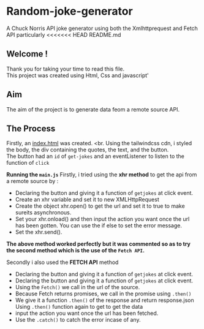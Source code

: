 # Random-joke-generator
A Chuck Norris API joke generator using both the Xmlhttprequest and Fetch API particularly
<<<<<<< HEAD
README.md
## Welcome !

Thank you for taking your time to read this file.<br>
This project was created using Html, Css and javascript'

## Aim
The aim of the project is to generate data feom a remote source API.

## The Process
Firstly, an <a href="index.html">index.html</a> was created. <br.
Using the tailwindcss cdn, i styled the body, the div containing the quotes, the text, and the button.<br>
The button had an `id` of `get-jokes` and an eventListener to listen to the function of `click`<br>

**Running the `main.js`**
Firstly, i tried using the **xhr method** to get the api from a remote source by :<br>
- Declaring the button and giving it a function of `getjokes` at click event.
- Create an xhr variable and set it to new XMLHttpRequest
- Create the object xhr.open() to get the url and set it to true to make sureits asynchronous.
- Set your xhr.onload() and then input the action you want once the url has been gotten. You can use the if else to set the error message.
- Set the xhr.send().

**The above method worked perfectly but it was commented so as to try the second method which is the use of the `Fetch API`.**

Secondly i also used the **FETCH API** method
-  Declaring the button and giving it a function of `getjokes` at click event.
- Declaring the button and giving it a function of `getjokes` at click event.
- Using the `Fetch()` we call in the url of the source.
- Because Fetch returns promises, we call in the promise using `.then()`
- We give it a function `.then()` of the response and return response.json
Using `.then()` function again to get to get the data
- input the action you want once the url has been fetched.
- Use the `.catch()` to catch the error incase of any.

